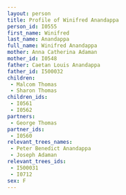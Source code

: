 ```yaml
---
layout: person
title: Profile of Winifred Anandappa
person_id: I0555
first_name: Winifred
last_name: Anandappa
full_name: Winifred Anandappa
mother: Anna Catherina Adaman
mother_id: I0548
father: Caetan Louis Anandappa
father_id: I500032
children:
 - Malcom Thomas
 - Sharon Thomas
children_ids:
 - I0561
 - I0562
partners:
 - George Thomas
partner_ids:
 - I0560
relevant_trees_names:
 - Peter Benedict Anandappa
 - Joseph Adaman
relevant_trees_ids:
 - I500031
 - I0712
sex: F
---
```


